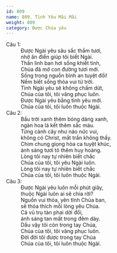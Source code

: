 ```yaml
---
id: 809
name: 809. Tình Yêu Mãi Mãi
weight: 809
category: Được Chúa yêu
---
```

<dl><dt>Câu 1:</dt><dd data-verse="1"> Được Ngài yêu sâu sắc thắm tươi, <br/>nhờ ân điển giúp tôi biết Ngài. <br/>Thần linh ban hơi sống khiết tinh, <br/>Chúa đã mở con đường tươi mới. <br/>Sống trong nguồn bình an tuyệt đối! <br/>Nếm biết sống thỏa vui từ trời. <br/>Tình Ngài yêu sẽ không chấm dứt, <br/>Chúa của tôi, tôi vâng phục luôn. <br/>Được Ngài yêu bằng tình yêu mới. <br/>Chúa của tôi, tôi luôn thuộc Ngài. </dd><dt>Câu 2:</dt><dd data-verse="2">Bầu trời xanh thêm bóng dáng xanh, <br/>ngàn hoa lá kết thêm sắc màu. <br/>Từng cành cây như náo nức vui, <br/>không có Christ, mắt trần không thấy. <br/>Chim chung giọng hòa ca tuyệt khúc, <br/>ánh sáng tươi tô thêm huy hoàng. <br/>Lòng tôi nay tự nhiên biết chắc <br/>Chúa của tôi, tôi yêu Ngài luôn. <br/>Lòng tôi nay tự nhiên biết chắc <br/>Chúa của tôi, tôi luôn thuộc Ngài. </dd><dt>Câu 3:</dt><dd data-verse="3">Được Ngài yêu luôn mỗi phút giây, <br/>thuộc Ngài luôn ai sẽ chia rời? <br/>Nguồn vui thỏa, yên tĩnh Chúa ban, <br/>sẽ thỏa thích mỗi lòng yêu Chúa. <br/>Cả vũ trụ tàn phai dời đổi, <br/>ánh sáng tan mất trong đêm dày. <br/>Dầu vậy tôi còn trong tay Chúa, <br/>Chúa của tôi, tôi vâng phục luôn. <br/>Đời đời tôi được trong tay Chúa <br/>Chúa của tôi, tôi luôn thuộc Ngài. </dd></dl>

